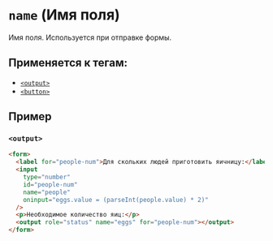 # `name` (Имя поля)

Имя поля. Используется при отправке формы.

## Применяется к тегам:

- [`<output>`](<../TAGS UI/output (РЕЗУЛЬТАТ ВЫЧИСЛЕНИЙ, ДЕЙСТВИЙ).md>)
- [`<button>`](<../TAGS FORM/button (КНОПКА).md>)

## Пример

### `<output>`

```html
<form>
  <label for="people-num">Для скольких людей приготовить яичницу:</label>
  <input
    type="number"
    id="people-num"
    name="people"
    oninput="eggs.value = (parseInt(people.value) * 2)"
  />
  <p>Необходимое количество яиц:</p>
  <output role="status" name="eggs" for="people-num"></output>
</form>
```
